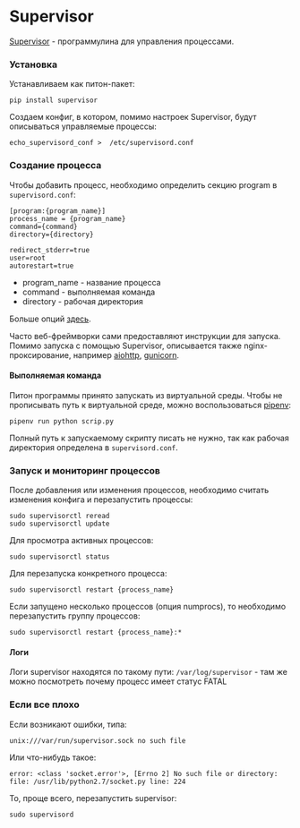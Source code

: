 # Supervisor

[Supervisor](http://supervisord.org/) - программулина для управления процессами.

### Установка

Устанавливаем как питон-пакет:

```text
pip install supervisor
```

Создаем конфиг, в котором, помимо настроек Supervisor, будут описываться управляемые процессы:

```text
echo_supervisord_conf >  /etc/supervisord.conf
```

### Создание процесса

Чтобы добавить процесс, необходимо определить секцию program в `supervisord.conf`:

```text
[program:{program_name}]
process_name = {program_name}
command={command}
directory={directory}

redirect_stderr=true
user=root
autorestart=true
```

* program\_name - название процесса
* command - выполняемая команда
* directory - рабочая директория

Больше опций [здесь](http://supervisord.org/configuration.html).

Часто веб-фреймворки сами предоставляют инструкции для запуска. Помимо запуска с помощью Supervisor, описывается также nginx-проксирование, например [aiohttp](https://aiohttp.readthedocs.io/en/stable/deployment.html), [gunicorn](http://docs.gunicorn.org/en/latest/deploy.html).

#### Выполняемая команда

Питон программы принято запускать из виртуальной среды. Чтобы не прописывать путь к виртуальной среде, можно воспользоваться [pipenv](https://docs.pipenv.org/):

```text
pipenv run python scrip.py
```

Полный путь к запускаемому скрипту писать не нужно, так как рабочая директория определена в `supervisord.conf`.

### Запуск и мониторинг процессов

После добавления или изменения процессов, необходимо считать изменения конфига и перезапустить процессы:

```text
sudo supervisorctl reread
sudo supervisorctl update
```

Для просмотра активных процессов:

```text
sudo supervisorctl status
```

Для перезапуска конкретного процесса:

```text
sudo supervisorctl restart {process_name}
```

Если запущено несколько процессов \(опция numprocs\), то необходимо перезапустить группу процессов:

```text
sudo supervisorctl restart {process_name}:*
```

#### Логи

Логи supervisor находятся по такому пути: `/var/log/supervisor` - там же можно посмотреть почему процесс имеет статус FATAL

### Если все плохо

Если возникают ошибки, типа:

```text
unix:///var/run/supervisor.sock no such file
```

Или что-нибудь такое:

```text
error: <class 'socket.error'>, [Errno 2] No such file or directory: file: /usr/lib/python2.7/socket.py line: 224
```

То, проще всего, перезапустить supervisor:

```text
sudo supervisord
```

